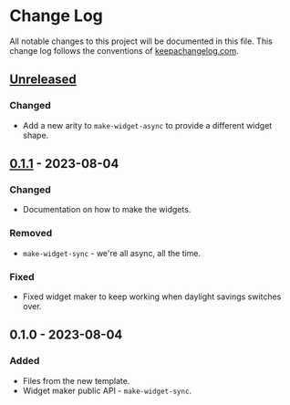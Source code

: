 # Change Log
All notable changes to this project will be documented in this file. This change log follows the conventions of [keepachangelog.com](http://keepachangelog.com/).

## [Unreleased]
### Changed
- Add a new arity to `make-widget-async` to provide a different widget shape.

## [0.1.1] - 2023-08-04
### Changed
- Documentation on how to make the widgets.

### Removed
- `make-widget-sync` - we're all async, all the time.

### Fixed
- Fixed widget maker to keep working when daylight savings switches over.

## 0.1.0 - 2023-08-04
### Added
- Files from the new template.
- Widget maker public API - `make-widget-sync`.

[Unreleased]: https://sourcehost.site/your-name/data-store/compare/0.1.1...HEAD
[0.1.1]: https://sourcehost.site/your-name/data-store/compare/0.1.0...0.1.1
